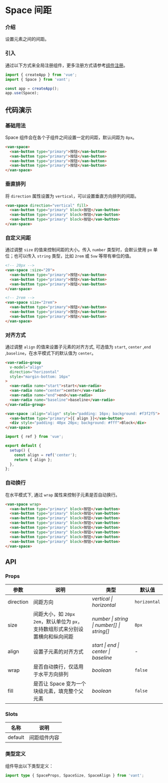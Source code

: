 # Space 间距

### 介绍

设置元素之间的间距。

### 引入

通过以下方式来全局注册组件，更多注册方式请参考[组件注册](#/zh-CN/advanced-usage#zu-jian-zhu-ce)。

```js
import { createApp } from 'vue';
import { Space } from 'vant';

const app = createApp();
app.use(Space);
```

## 代码演示

### 基础用法

Space 组件会在各个子组件之间设置一定的间距，默认间距为 `8px`。

```html
<van-space>
  <van-button type="primary">按钮</van-button>
  <van-button type="primary">按钮</van-button>
  <van-button type="primary">按钮</van-button>
  <van-button type="primary">按钮</van-button>
</van-space>
```

### 垂直排列

将 `direction` 属性设置为 `vertical`，可以设置垂直方向排列的间距。

```html
<van-space direction="vertical" fill>
  <van-button type="primary" block>按钮</van-button>
  <van-button type="primary" block>按钮</van-button>
  <van-button type="primary" block>按钮</van-button>
</van-space>
```

### 自定义间距

通过调整 `size` 的值来控制间距的大小。传入 `number` 类型时，会默认使用 `px` 单位；也可以传入 `string` 类型，比如 `2rem` 或 `5vw` 等带有单位的值。

```html
<!-- 20px -->
<van-space :size="20">
  <van-button type="primary">按钮</van-button>
  <van-button type="primary">按钮</van-button>
  <van-button type="primary">按钮</van-button>
</van-space>

<!-- 2rem -->
<van-space size="2rem">
  <van-button type="primary">按钮</van-button>
  <van-button type="primary">按钮</van-button>
  <van-button type="primary">按钮</van-button>
</van-space>
```

### 对齐方式

通过调整 `align` 的值来设置子元素的对齐方式, 可选值为 `start`, `center` ,`end` ,`baseline`，在水平模式下的默认值为 `center`。

```html
<van-radio-group
  v-model="align"
  direction="horizontal"
  style="margin-bottom: 16px"
>
  <van-radio name="start">start</van-radio>
  <van-radio name="center">center</van-radio>
  <van-radio name="end">end</van-radio>
  <van-radio name="baseline">baseline</van-radio>
</van-radio-group>

<van-space :align="align" style="padding: 16px; background: #f3f2f5">
  <van-button type="primary">{{ align }}</van-button>
  <div style="padding: 40px 20px; background: #fff">Block</div>
</van-space>
```

```js
import { ref } from 'vue';

export default {
  setup() {
    const align = ref('center');
    return { align };
  },
};
```

### 自动换行

在水平模式下, 通过 `wrap` 属性来控制子元素是否自动换行。

```html
<van-space wrap>
  <van-button type="primary" block>按钮</van-button>
  <van-button type="primary" block>按钮</van-button>
  <van-button type="primary" block>按钮</van-button>
  <van-button type="primary" block>按钮</van-button>
  <van-button type="primary" block>按钮</van-button>
  <van-button type="primary" block>按钮</van-button>
  <van-button type="primary" block>按钮</van-button>
  <van-button type="primary" block>按钮</van-button>
</van-space>
```

## API

### Props

| 参数 | 说明 | 类型 | 默认值 |
| --- | --- | --- | --- |
| direction | 间距方向 | _vertical \| horizontal_ | `horizontal` |
| size | 间距大小，如 `20px` `2em`，默认单位为 `px`，支持数组形式来分别设置横向和纵向间距 | _number \| string \| number[] \| string[]_ | `8px` |
| align | 设置子元素的对齐方式 | _start \| end \| center \| baseline_ | - |
| wrap | 是否自动换行，仅适用于水平方向排列 | _boolean_ | `false` |
| fill | 是否让 Space 变为一个块级元素，填充整个父元素 | _boolean_ | `false` |

### Slots

| 名称    | 说明         |
| ------- | ------------ |
| default | 间距组件内容 |

### 类型定义

组件导出以下类型定义：

```ts
import type { SpaceProps, SpaceSize, SpaceAlign } from 'vant';
```
